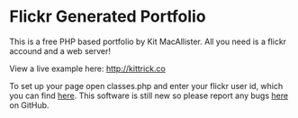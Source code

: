 Flickr Generated Portfolio
================

This is a free PHP based portfolio by Kit MacAllister. All you need is a flickr accound and a web server!

View a live example here: http://kittrick.co

To set up your page open classes.php and enter your flickr user id, which you can find <a href="http://idgettr.com/">here</a>.
This software is still new so please report any bugs <a href="https://github.com/kittrick/flickr_portfolio/">here</a> on GitHub.
